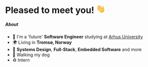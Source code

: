 <h1>Pleased to meet you! <img src="https://raw.githubusercontent.com/ABSphreak/ABSphreak/master/gifs/Hi.gif" width="30px"></h1>

##### About
- :satellite: I'm a 'future' **Software Engineer** studying at [Arhus University](https://international.au.dk/)
- :earth_africa: Living in **Tromsø, Norway**
- :scroll: **Systems Design**, **Full-Stack**, **Embedded Software** and more
- :dog: Walking my dog
- :recycle: Intern
